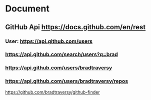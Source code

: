 # Document

## GitHub Api https://docs.github.com/en/rest

### User: https://api.github.com/users

### https://api.github.com/search/users?q=brad

### https://api.github.com/users/bradtraversy

### https://api.github.com/users/bradtraversy/repos

https://github.com/bradtraversy/github-finder
